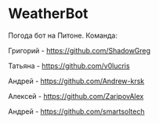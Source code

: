 # WeatherBot
Погода бот на Питоне.
Команда:

Григорий - https://github.com/ShadowGreg

Татьяна - https://github.com/v0lucris

Андрей - https://github.com/Andrew-krsk

Алексей - https://github.com/ZaripovAlex

Андрей - https://github.com/smartsoltech
